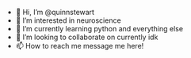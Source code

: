 - 👋 Hi, I’m @quinnstewart
- 👀 I’m interested in neuroscience
- 🌱 I’m currently learning python and everything else
- 💞️ I’m looking to collaborate on currently idk
- 📫 How to reach me message me here!

<!---
quinnstewart/quinnstewart is a ✨ special ✨ repository because its `README.md` (this file) appears on your GitHub profile.
You can click the Preview link to take a look at your changes.
--->
